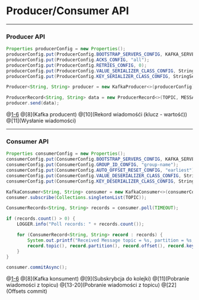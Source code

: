 
# Producer/Consumer API

---
### Producer API
~~~java
Properties producerConfig = new Properties();
producerConfig.put(ProducerConfig.BOOTSTRAP_SERVERS_CONFIG, KAFKA_SERVER);
producerConfig.put(ProducerConfig.ACKS_CONFIG, "all");
producerConfig.put(ProducerConfig.RETRIES_CONFIG, 0);
producerConfig.put(ProducerConfig.VALUE_SERIALIZER_CLASS_CONFIG, StringSerializer.class.getCanonicalName());
producerConfig.put(ProducerConfig.KEY_SERIALIZER_CLASS_CONFIG, StringSerializer.class.getCanonicalName());

Producer<String, String> producer = new KafkaProducer<>(producerConfig);

ProducerRecord<String, String> data = new ProducerRecord<>(TOPIC, MESSAGE_ID, "Message text...");
producer.send(data);
~~~
@[1-6](Konfiguracja)
@[8](Kafka producent)
@[10](Rekord wiadomośći (klucz - wartość))
@[11](Wysłanie wiadomości)



---
### Consumer API
~~~java
Properties consumerConfig = new Properties();
consumerConfig.put(ConsumerConfig.BOOTSTRAP_SERVERS_CONFIG, KAFKA_SERVER);
consumerConfig.put(ConsumerConfig.GROUP_ID_CONFIG, "group-name");
consumerConfig.put(ConsumerConfig.AUTO_OFFSET_RESET_CONFIG, "earliest");
consumerConfig.put(ConsumerConfig.VALUE_DESERIALIZER_CLASS_CONFIG, StringDeserializer.class.getCanonicalName());
consumerConfig.put(ConsumerConfig.KEY_DESERIALIZER_CLASS_CONFIG, StringDeserializer.class.getCanonicalName());

KafkaConsumer<String, String> consumer = new KafkaConsumer<>(consumerConfig);
consumer.subscribe(Collections.singletonList(TOPIC));

ConsumerRecords<String, String> records = consumer.poll(TIMEOUT);

if (records.count() > 0) {
    LOGGER.info("Poll records: " + records.count());

    for (ConsumerRecord<String, String> record : records) {
        System.out.printf("Received Message topic = %s, partition = %s, offset = %d, key = %s, value = %s\n",
        record.topic(), record.partition(), record.offset(), record.key(), record.value());
    }
}

consumer.commitAsync();
~~~
@[1-6](Konfiguracja)
@[8](Kafka konsument)
@[9](Subskrybcja do kolejki)
@[11](Pobranie wiadomości z topicu)
@[13-20](Pobranie wiadomości z topicu)
@[22](Offsets commit)